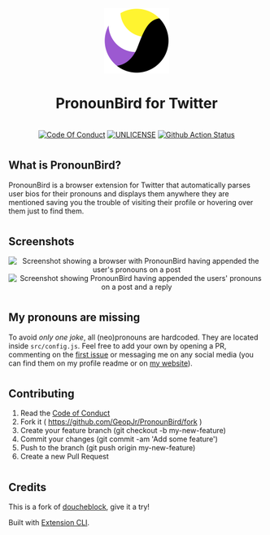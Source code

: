 <p align="center">
  <img alt="DoucheBlock for Twitter" src="./assets/icon.svg" width="128" />
</p>
<h1 align="center">PronounBird for Twitter</h1>
<p align="center">
  <br />
    <a href="https://github.com/GeopJr/.github/blob/main/CODE_OF_CONDUCT.md"><img src="https://img.shields.io/badge/Contributor%20Covenant-v2.0%20adopted-9c59d1.svg?style=for-the-badge&labelColor=fff430" alt="Code Of Conduct" /></a>
    <a href="https://github.com/GeopJr/PronounBird/blob/main/UNLICENSE"><img src="https://img.shields.io/badge/LICENSE-UNLICENSE-9c59d1.svg?style=for-the-badge&labelColor=fff430" alt="UNLICENSE" /></a>
    <a href="https://github.com/GeopJr/PronounBird/actions"><img src="https://img.shields.io/github/workflow/status/GeopJr/PronounBird/Test?color=9c59d1&label=CI&style=for-the-badge&labelColor=fff430" alt="Github Action Status" /></a>
</p>

#

## What is PronounBird?

PronounBird is a browser extension for Twitter that automatically parses user bios for their pronouns and displays them anywhere they are mentioned saving you the trouble of visiting their profile or hovering over them just to find them.

#

## Screenshots

<p align="center">
  <img src="https://i.imgur.com/88AlJLI.png" alt="Screenshot showing a browser with PronounBird having appended the user's pronouns on a post" /><br/>
  <img src="https://i.imgur.com/XQlpzU0.png" alt="Screenshot showing PronounBird having appended the users' pronouns on a post and a reply" />
</p>

#

## My pronouns are missing

To avoid *only one joke*, all (neo)pronouns are hardcoded. They are located inside `src/config.js`. Feel free to add your own by opening a PR, commenting on the [first issue](https://github.com/GeopJr/PronounBird/issues/3) or messaging me on any social media (you can find them on my profile readme or on [my website](https://geopjr.dev/contact)).

#

## Contributing

1. Read the [Code of Conduct](https://github.com/GeopJr/.github/blob/main/CODE_OF_CONDUCT.md)
2. Fork it ( https://github.com/GeopJr/PronounBird/fork )
3. Create your feature branch (git checkout -b my-new-feature)
4. Commit your changes (git commit -am 'Add some feature')
5. Push to the branch (git push origin my-new-feature)
6. Create a new Pull Request

#

## Credits

This is a fork of [doucheblock](https://github.com/MobileFirstLLC/doucheblock), give it a try!

Built with [Extension CLI](https://github.com/MobileFirstLLC/extension-cli/).
